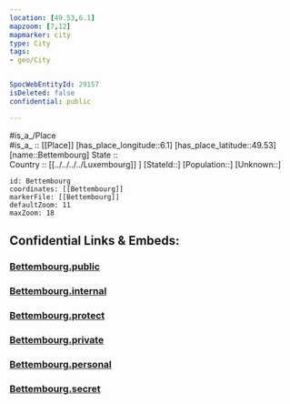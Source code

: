 ```yaml
---
location: [49.53,6.1] 
mapzoom: [7,12] 
mapmarker: city 
type: City
tags:
- geo/City


SpocWebEntityId: 29157
isDeleted: false
confidential: public

---
```

#is_a_/Place  
#is_a_ :: [[Place]] 
[has_place_longitude::6.1] 
[has_place_latitude::49.53] 
[name::Bettembourg] 
State ::  
Country :: [[../../../../Luxembourg]] ] 
[StateId::] 
[Population::] 
[Unknown::] 


```leaflet
id: Bettembourg
coordinates: [[Bettembourg]] 
markerFile: [[Bettembourg]] 
defaultZoom: 11 
maxZoom: 18
```


## Confidential Links & Embeds: 

### [Bettembourg.public](/_public/\Earth\Continent\Europe\Europe~West\Luxembourg\CityBettembourg.public.md) 

### [Bettembourg.internal](/_internal/\Earth\Continent\Europe\Europe~West\Luxembourg\CityBettembourg.internal.md) 

### [Bettembourg.protect](/_protect/\Earth\Continent\Europe\Europe~West\Luxembourg\CityBettembourg.protect.md) 

### [Bettembourg.private](/_private/\Earth\Continent\Europe\Europe~West\Luxembourg\CityBettembourg.private.md) 

### [Bettembourg.personal](/_personal/\Earth\Continent\Europe\Europe~West\Luxembourg\CityBettembourg.personal.md) 

### [Bettembourg.secret](/_secret/\Earth\Continent\Europe\Europe~West\Luxembourg\CityBettembourg.secret.md)

